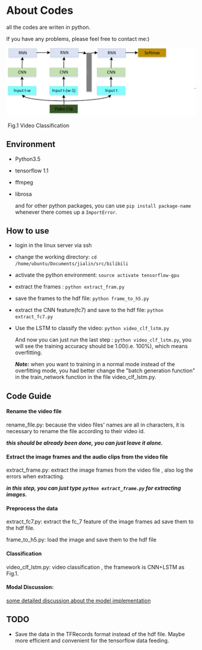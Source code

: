 # About Codes

all the codes are writen in python.

If you have any problems, please feel free to contact me:)

![](imgs/cnn_lstm.png)

​					Fig.1 Video Classification

## Environment

- Python3.5

- tensorflow 1.1

- ffmpeg

- librosa

  and for other python packages, you can use `pip install package-name ` whenever there comes up a `ImportError`.



## How to use

- login in the linux server via ssh

- change the working directory:  `cd /home/ubuntu/Documents/jialin/src/bilibili`

- activate the python environment: `source activate tensorflow-gpu`	

- extract the frames : `python extract_fram.py`

- save the frames to the hdf file: `python frame_to_h5.py`

- extract the CNN feature(fc7) and save to the hdf file: `python extract_fc7.py`

- Use the LSTM to classify the video: `python video_clf_lstm.py`

  And now you can just run the last step :  `python video_clf_lstm.py`, you will see the training accuracy should be 1.00(i.e. 100%), which means overfitting.

  ***Note:*** when you want to training in a normal mode instead of the overfitting mode, you had better change the "batch generation function" in the train_network function in the file video_clf_lstm.py. 

## Code Guide

#### Rename the video file

rename_file.py:  because the video files' names are all in characters,  it is necessary to rename the file according to their video id.

***this should be already been done, you can just leave it alone.***

#### Extract the image frames and the audio clips from the video file

extract_frame.py: extract the image frames from the video file , also log  the errors when extracting. 

***in this step, you can just type `python extract_frame.py` for extracting images.***

#### Preprocess the data

extract_fc7.py: extract the fc_7 feature of the image frames ad save them to the hdf file.

frame_to_h5.py: load the image and save them to the hdf file

#### Classification

video_clf_lstm.py: video classification , the framework is CNN+LSTM  as Fig.1.

#### Modal Discussion:

[some detailed discussion about the model implementation](https://github.com/wangjialin114/VideoEmotion/blob/master/Model%20Discussion.md)

## TODO

- Save the data in the TFRecords format instead of the hdf file. Maybe more efficient and convenient for the tensorflow data feeding.